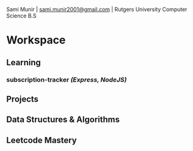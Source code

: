 Sami Munir | sami.munir2001@gmail.com | Rutgers University Computer Science B.S
# Workspace
## Learning
### subscription-tracker *(Express, NodeJS)*
## Projects
## Data Structures & Algorithms
## Leetcode Mastery